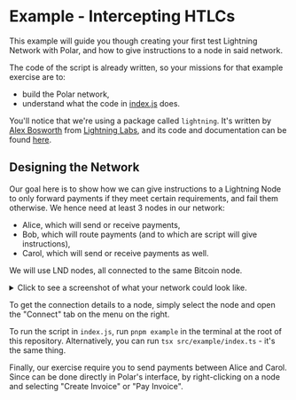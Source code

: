 # Example - Intercepting HTLCs

This example will guide you though creating your first test Lightning Network with Polar, and how to give instructions to a node in said network.

The code of the script is already written, so your missions for that example exercise are to:

- build the Polar network,
- understand what the code in [index.js](index.ts) does.

You'll notice that we're using a package called `lightning`. It's written by [Alex Bosworth](https://github.com/alexbosworth) from [Lightning Labs](https://lightning.engineering/), and its code and documentation can be found [here](https://github.com/alexbosworth/lightning/).

## Designing the Network

Our goal here is to show how we can give instructions to a Lightning Node to only forward payments if they meet certain requirements, and fail them otherwise. We hence need at least 3 nodes in our network:

- Alice, which will send or receive payments,
- Bob, which will route payments (and to which are script will give instructions),
- Carol, which will send or receive payments as well.

We will use LND nodes, all connected to the same Bitcoin node.

<details>
<summary>Click to see a screenshot of what your network could look like.</summary>

![Network Diagram](./network.png)

Note that yours can be a bit different, that's okay as long as there are at least 3 nodes forming a route. Have fun!

</details>

To get the connection details to a node, simply select the node and open the "Connect" tab on the menu on the right.

To run the script in `index.js`, run `pnpm example` in the terminal at the root of this repository. Alternatively, you can run `tsx src/example/index.ts` - it's the same thing.

Finally, our exercise require you to send payments between Alice and Carol. Since can be done directly in Polar's interface, by right-clicking on a node and selecting "Create Invoice" or "Pay Invoice".
